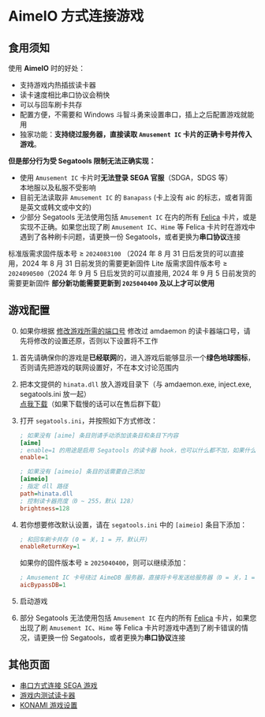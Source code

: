 # AimeIO 方式连接游戏

## 食用须知
使用 **AimeIO** 时的好处：
* 支持游戏内热插拔读卡器
* 读卡速度相比串口协议会稍快
* 可以与回车刷卡共存
* 配置方便，不需要和 Windows 斗智斗勇来设置串口，插上之后配置游戏就能用
* 独家功能：**支持绕过服务器，直接读取 `Amusement IC` 卡片的正确卡号并传入游戏**。

**但是部分行为受 Segatools 限制无法正确实现：**
* 使用 `Amusement IC` 卡片时**无法登录 SEGA 官服**（SDGA，SDGS 等）  
本地服以及私服不受影响
* 目前无法读取非 `Amusement IC` 的 `Banapass` (卡上没有 aic 的标志，或者背面是英文或韩文或中文的)
* 少部分 Segatools 无法使用包括 `Amusement IC` 在内的所有 [Felica](https://zh.wikipedia.org/wiki/FeliCa) 卡片，或是实现不正确。如果您出现了刷 `Amusement IC`、`Hime` 等 Felica 卡片时在游戏中遇到了各种刷卡问题，请更换一份 Segatools，或者更换为**串口协议**连接

标准版需求固件版本号 ≥ `2024083100` （2024 年 8 月 31 日后发货的可以直接用，2024 年 8 月 31 日前发货的需要更新固件
Lite 版需求固件版本号 ≥ `2024090500`（2024 年 9 月 5 日后发货的可以直接用, 2024 年 9 月 5 日前发货的需要更新固件
**部分新功能需要更新到 `2025040400` 及以上才可以使用**

## 游戏配置
0. 如果你根据 [修改游戏所需的端口号](com_port.md) 修改过 amdaemon 的读卡器端口号，请先将修改的设置还原，否则以下设置将不工作
1. 首先请确保你的游戏是**已经联网**的，进入游戏后能够显示一个**绿色地球图标**，否则请先把游戏的联网设置好，不在本文讨论范围内
2. 把本文提供的 `hinata.dll` 放入游戏目录下（与 amdaemon.exe, inject.exe, segatools.ini 放一起）   
[点我下载](https://github.com/nerimoe/hinata-neo-pub/raw/refs/heads/main/hinata.dll)（如果下载慢的话可以在售后群下载）
3. 打开 `segatools.ini`，并按照如下方式修改：

   ```ini
   ; 如果没有 [aime] 条目则请手动添加该条目和条目下内容
   [aime]
   ; enable=1 的用途是启用 Segatools 的读卡器 hook，也可以什么都不加，如果什么都不加的话默认是启用的
   enable=1

   ; 如果没有 [aimeio] 条目的话需要自己添加
   [aimeio]
   ; 指定 dll 路径
   path=hinata.dll
   ; 控制读卡器亮度（0 ~ 255，默认 128）
   brightness=128
   ```

4. 若你想要修改默认设置，请在 `segatools.ini` 中的 `[aimeio]` 条目下添加：

   ```ini
   ; 和回车刷卡共存 (0 = 关，1 = 开，默认开)
   enableReturnKey=1
   ```

   如果你的固件版本号 ≥ `2025040400`，则可以继续添加：

   ```ini
   ; Amusement IC 卡号绕过 AimeDB 服务器，直接将卡号发送给服务器（0 = 关，1 = 开，默认开）
   aicBypassDB=1
   ```

5. 启动游戏
6. 部分 Segatools 无法使用包括 `Amusement IC` 在内的所有 [Felica](https://zh.wikipedia.org/wiki/FeliCa) 卡片，如果您出现了刷 `Amusement IC`、`Hime` 等 Felica 卡片时游戏中遇到了刷卡错误的情况，请更换一份 Segatools，或者更换为**串口协议**连接


## 其他页面
* [串口方式连接 SEGA 游戏](serial.md)
* [游戏内测试读卡器](in_game_test.md)
* [KONAMI 游戏设置](../KONAMI/index.md)